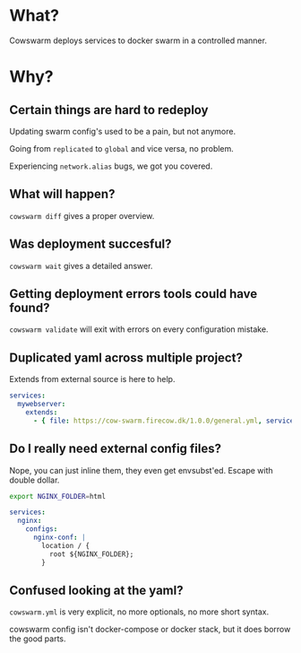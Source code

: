 # What?
Cowswarm deploys services to docker swarm in a controlled manner.

# Why?

## Certain things are hard to redeploy 

Updating swarm config's used to be a pain, but not anymore.

Going from `replicated` to `global` and vice versa, no problem.

Experiencing `network.alias` bugs, we got you covered.

## What will happen?
`cowswarm diff` gives a proper overview.

## Was deployment succesful?
`cowswarm wait` gives a detailed answer.

## Getting deployment errors tools could have found?
`cowswarm validate` will exit with errors on every configuration mistake.

## Duplicated yaml across multiple project?
Extends from external source is here to help.
```yml
services:
  mywebserver:
    extends: 
      - { file: https://cow-swarm.firecow.dk/1.0.0/general.yml, service: nginx }
```

## Do I really need external config files?
Nope, you can just inline them, they even get envsubst'ed.
Escape with double dollar.
```sh
export NGINX_FOLDER=html
```

```yml
services:
  nginx:
    configs:
      nginx-conf: |
        location / {
          root ${NGINX_FOLDER};
        }
```

## Confused looking at the yaml?
`cowswarm.yml` is very explicit, no more optionals, no more short syntax.

cowswarm config isn't docker-compose or docker stack, but it does borrow the good parts.
